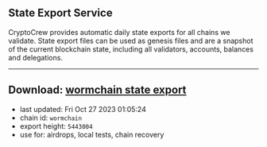 ## State Export Service
CryptoCrew provides automatic daily state exports for all chains we validate. State export files can be used as genesis files and are a snapshot of the current blockchain state, including all validators, accounts, balances and delegations.

---
**Download: [wormchain state export](https://dl.ccvalidators.com/SERVICE/wormchain/wormchain_export_5443004.json)**
---

- last updated: Fri Oct 27 2023 01:05:24
- chain id: `wormchain`
- export height: `5443004`
- use for: airdrops, local tests, chain recovery
